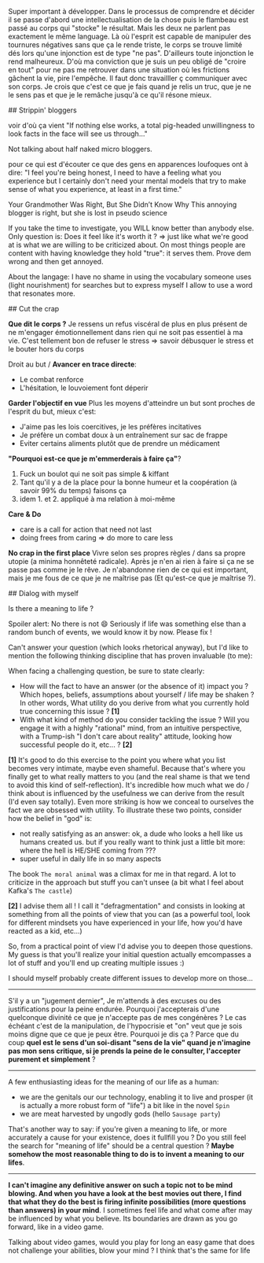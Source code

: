 Super important à développer. Dans le processus de comprendre et décider il se passe d'abord une intellectualisation de la chose puis le flambeau est passé au corps qui "stocke" le résultat. Mais les deux ne parlent pas exactement le même language. Là où l'esprit est capable de manipuler des tournures négatives sans que ça le rende triste, le corps se trouve limité dés lors qu'une injonction est de type "ne pas". D'ailleurs toute injonction le rend malheureux. D'où ma conviction que je suis un peu obligé de "croire en tout" pour ne pas me retrouver dans une situation où les frictions gâchent la vie, pire l'empêche. Il faut donc travailller ç communiquer avec son corps. Je crois que c'est ce que je fais quand je relis un truc, que je ne le sens pas et que je le remâche jusqu'à ce qu'il résone mieux. 

## Strippin' bloggers

voir d'où ça vient "If nothing else works, a total pig-headed unwillingness to look facts in the face will see us through…"


Not talking about half naked micro bloggers.

pour ce qui est d'écouter ce que des gens en apparences loufoques ont à dire:
"I feel you're being honest, I need to have a feeling what you experience but I certainly don't need your mental models that try to make sense of what you experience, at least in a first time."

Your Grandmother Was Right, But She Didn’t Know Why
This annoying blogger is right, but she is lost in pseudo science

If you take the time to investigate, you WILL know better than anybody else. Only question is: Does it feel like it's worth it ?
=> just like what we're good at is what we are willing to be criticized about.
On most things people are content with having knowledge they hold "true": it serves them. Prove dem wrong and then get annoyed.

About the langage: I have no shame in using the vocabulary someone uses (light nourishment) for searches but to express myself I allow to use a word that resonates more. 

## Cut the crap

**Que dit le corps ?**
Je ressens un refus viscéral de plus en plus présent de ne m'engager émotionnellement dans rien qui ne soit pas essentiel à ma vie. C'est tellement bon de refuser le stress => savoir débusquer le stress et le bouter hors du corps

Droit au but / **Avancer en trace directe**:
<ajouter citation de la horde du contrevent>
- Le combat renforce 
- L'hésitation, le louvoiement font déperir

**Garder l'objectif en vue**
Plus les moyens d'atteindre un but sont proches de l'esprit du but, mieux c'est:
- J'aime pas les lois coercitives, je les préfères incitatives
- Je préfère un combat doux à un entraînement sur sac de frappe
- Eviter certains aliments plutôt que de prendre un médicament

**"Pourquoi est-ce que je m'emmerderais à faire ça"**?

1. Fuck un boulot qui ne soit pas simple & kiffant
2. Tant qu'il y a de la place pour la bonne humeur et la coopération (à savoir 99% du temps) faisons ça
3. idem 1. et 2. appliqué à ma relation à moi-même

**Care & Do**
- care is a call for action that need not last
- doing frees from caring => do more to care less

**No crap in the first place**
Vivre selon ses propres règles / dans sa propre utopie (a minima honnêteté radicale). Après je n'en ai rien à faire si ça ne se passe pas comme je le rêve. Je n'abandonne rien de ce qui est important, mais je me fous de ce que je ne maîtrise pas (Et qu'est-ce que je maîtrise ?).

## Dialog with myself

Is there a meaning to life ?

Spoiler alert: No there is not :smile: 
Seriously if life was something else than a random bunch of events, we would know it by now.
Please fix !

Can't answer your question (which looks rhetorical anyway), but I'd like to mention the following thinking discipline that has proven invaluable (to me):

When facing a challenging question, be sure to state clearly:
- How will the fact to have an answer (or the absence of it) impact you ? Which hopes, beliefs, assumptions about yourself / life may be shaken ? In other words, What utility do you derive from what you currently hold true concerning this issue ? **[1]**
- With what kind of method do you consider tackling the issue ? Will you engage it with a highly "rational" mind, from an intuitive perspective, with a Trump-ish "I don't care about reality" attitude, looking how successful people do it, etc... ?  **[2]**

**[1]** It's good to do this exercise to the point you where what you list becomes very intimate, maybe even shameful. Because that's where you finally get to what really matters to you (and the real shame is that we tend to avoid this kind of self-reflection). It's incredible how much what we do / think about is influenced by the usefulness we can derive from the result (I'd even say totally). Even more striking is how we conceal to ourselves the fact we are obsessed with utility. To illustrate these two points, consider how the belief in "god" is:
- not really satisfying as an answer: ok, a dude who looks a hell like us humans created us. but if you really want to think just a little bit more: where the hell is HE/SHE coming from ???
- super useful in daily life in so many aspects

The book `The moral animal` was a climax for me in that regard. A lot to criticize in the approach but stuff you can't unsee (a bit what I feel about Kafka's `The castle`)

**[2]** I advise them all ! I call it "defragmentation" and consists in looking at something from all the points of view that you can (as a powerful tool, look for different mindsets you have experienced in your life, how you'd have reacted as a kid, etc...)

So, from a practical point of view I'd advise you to deepen those questions.  
My guess is that you'll realize your initial question actually emcompasses a lot of stuff and you'll end up creating multiple issues :)

I should myself probably create different issues to develop more on those...

---

S'il y a un "jugement dernier", Je m'attends à des excuses ou des justifications pour la peine endurée. Pourquoi j'accepterais d'une quelconque divinité ce que je n'accepte pas de mes congénères ? Le cas échéant c'est de la manipulation, de l'hypocrisie et "on" veut que je sois moins digne que ce que je peux être. 
Pourquoi je dis ça ? Parce que du coup **quel est le sens d'un soi-disant "sens de la vie" quand je n'imagine pas mon sens critique, si je prends la peine de le consulter, l'accepter purement et simplement** ? 

---
A few enthusiasting ideas for the meaning of our life as a human:
- we are the genitals our our technology, enabling it to live and prosper (it is actually a more robust form of "life") a bit like in the novel `Spin`
- we are meat harvested by ungodly gods (hello `Sausage party`)

That's another way to say: if you're given a meaning to life, or more accurately a cause for your existence, does it fullfill you ? Do you still feel the search for "meaning of life" should be a central question ? **Maybe somehow the most reasonable thing to do is to invent a meaning to our lifes**.

---
**I can't imagine any definitive answer on such a topic not to be mind blowing. And when you have a look at the best movies out there, I find that what they do the best is firing infinite possibilities (more questions than answers) in your mind**.
I sometimes feel life and what come after may be influenced by what you believe. Its boundaries are drawn as you go forward, like in a video game.

Talking about video games, would you play for long an easy game that does not challenge your abilities, blow your mind ? I think that's the same for life
